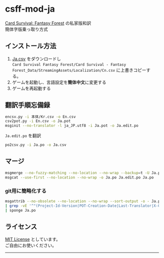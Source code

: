 # csff-mod-ja

[Card Survival: Fantasy Forest] の私家版和訳  
簡体字版乗っ取り方式

## インストール方法

1. [Ja.csv](
https://raw.githubusercontent.com/hirmiura/csff-mod-ja/main/Ja.csv) をダウンロードし  
`Card Survival Fantasy Forest/Card Survival - Fantasy Forest_Data/StreamingAssets/Localization/Cn.csv` に上書きコピーする。
2. ゲームを起動し、言語設定を**簡体中文**に変更する
3. ゲームを再起動する

## 翻訳手順忘備録

```bash
encsv.py -i 本体/Kr.csv -o En.csv
csv2pot.py -i En.csv -o Ja.pot
msginit --no-translator -l ja_JP.utf8 -i Ja.pot -o Ja.edit.po
```

`Ja.edit.po` を翻訳

```bash
po2csv.py -i Ja.po -o Ja.csv
```

## マージ

```bash
msgmerge --no-fuzzy-matching --no-location --no-wrap --backup=t -U Ja.po new.pot
msgcat --use-first --no-location --no-wrap -o Ja.po Ja.edit.po Ja.po
```

### git用に簡略化する

```bash
msgattrib --no-obsolete --no-location --no-wrap --sort-output -o - Ja.po \
| grep -vE '^"(Project-Id-Version|POT-Creation-Date|Last-Translator|X-Generator):.*\\n"' \
| sponge Ja.po
```

## ライセンス

[MIT License] としています。  
ご自由にお使いください。

---

[Card Survival: Fantasy Forest]: https://store.steampowered.com/app/2868860/Card_Survival_Fantasy_Forest/
[MIT License]: https://opensource.org/license/mit/
